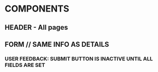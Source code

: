 # COMPONENTS

## HEADER - All pages

## FORM // SAME INFO AS DETAILS

### USER FEEDBACK: SUBMIT BUTTON IS INACTIVE UNTIL ALL FIELDS ARE SET
